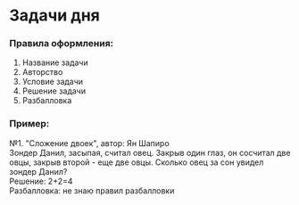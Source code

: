 # Задачи дня 
### Правила оформления: 
  1) Название задачи
  2) Авторство
  3) Условие задачи 
  4) Решение задачи 
  5) Разбалловка


### Пример: 

№1. "Сложение двоек", автор: Ян Шапиро <br />
Зондер Данил, засыпая, считал овец. Закрыв один глаз, он сосчитал две овцы, закрыв второй - еще две овцы. Сколько овец за сон увидел зондер Данил? <br />
Решение: 2+2=4 <br />
Разбалловка: не знаю правил разбалловки


 

